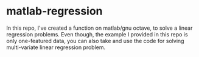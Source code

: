 # matlab-regression
In this repo, I've created a function on matlab/gnu octave, to solve a linear regression problems. Even though, the example I provided in this repo is only one-featured data, you can also take and use the code for solving multi-variate linear regression problem.
